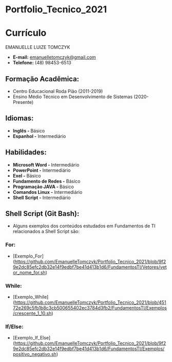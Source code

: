 # Portfolio_Tecnico_2021

<h1> Currículo </h1>
EMANUELLE LUIZE TOMCZYK 

* <b> E-mail:</b> emanuelletomczyk@gmail.com
* <b>Telefone:</b> (48) 98453-6513

<h2> Formação Acadêmica: </h2>

* Centro Educacional Roda Pião (2011-2019)
* Ensino Médio Técnico em Desenvolvimento de Sistemas (2020-Presente)

<h2> Idiomas:</h2>

* <b> Inglês - </b> Básico
* <b> Espanhol -</b> Intermediário

<h2> Habilidades:</h2>

* <b> Microsoft Word - </b> Intermediário 
* <b> PowerPoint - </b> Intermediário
* <b> Exel -</b> Básico
* <b> Fundamento de Redes -</b> Básico 
* <b> Programação JAVA - </b> Básico
* <b> Comandos Linux -</b> Intermediário
* <b> Shell Script -</b> Intermediário

<h2> Shell Script (Git Bash): </h2>

* Alguns exemplos dos conteúdos estudados em Fundamentos de TI relacionados a Shell Script são: 

<h3> For: </h3>

* [Exemplo_For] (https://github.com/EmanuelleTomczyk/Portfolio_Tecnico_2021/blob/9f29e2dc85efc2db32e14f9edbf7be41d413b1d6/FundamentosTI/Vetores/vetor_nome_for.sh)

<h3> While: </h3>

* [Exemplo_While] (https://github.com/EmanuelleTomczyk/Portfolio_Tecnico_2021/blob/45172e269c5fb1b8c3cb500655402ec3784d3fb2/FundamentosTI/Exemplos/crescente_1_10.sh)

<h3> If/Else: </h3>

* [Exemplo_If_Else] (https://github.com/EmanuelleTomczyk/Portfolio_Tecnico_2021/blob/9f29e2dc85efc2db32e14f9edbf7be41d413b1d6/FundamentosTI/Exemplos/positivo_negativo.sh)
